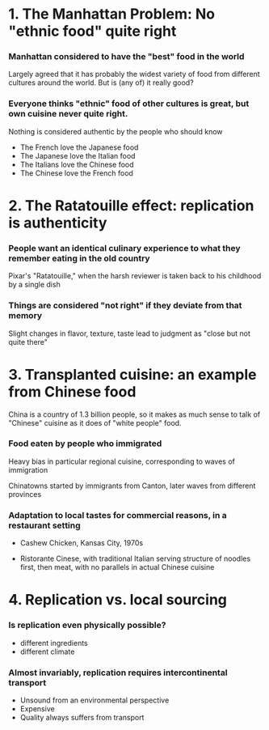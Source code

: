 # 1. The Manhattan Problem: No "ethnic food" quite right

### Manhattan considered to have the "best" food in the world

Largely agreed that it has probably the widest variety of food from different cultures around the world. But is (any of) it really good?

### Everyone thinks "ethnic" food of other cultures is great, but own cuisine never quite right.

Nothing is considered authentic by the people who should know

+ The French love the Japanese food   
+ The Japanese love the Italian food
+ The Italians love the Chinese food
+ The Chinese love the French food

# 2. The Ratatouille effect: replication is authenticity

### People want an identical culinary experience to what they remember eating in the old country

Pixar's "Ratatouille," when the harsh reviewer is taken back to his childhood by a single dish

### Things are considered "not right" if they deviate from that memory

Slight changes in flavor, texture, taste lead to judgment as "close but not quite there"

# 3. Transplanted cuisine: an example from Chinese food

China is a country of 1.3 billion people, so it makes as much sense to talk of 
"Chinese" cuisine as it does of "white people" food. 

### Food eaten by people who immigrated

Heavy bias in particular regional cuisine, corresponding to waves of immigration

Chinatowns started by immigrants from Canton, later waves from different provinces

### Adaptation to local tastes for commercial reasons, in a restaurant setting

+ Cashew Chicken, Kansas City, 1970s

+ Ristorante Cinese, with traditional Italian serving structure of noodles first, then meat, with no parallels in actual Chinese cuisine

# 4. Replication vs. local sourcing

### Is replication even physically possible? 

+ different ingredients
+ different climate

### Almost invariably, replication requires intercontinental transport

+ Unsound from an environmental perspective
+ Expensive
+ Quality always suffers from transport

